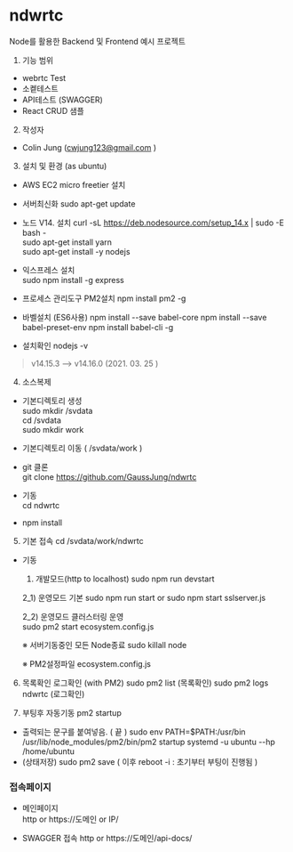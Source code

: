 # ndwrtc
Node를 활용한 Backend 및 Frontend 예시 프로젝트 

1. 기능 범위 
- webrtc Test
- 소켙테스트 
- API테스트 (SWAGGER) 
- React CRUD 샘플 

2. 작성자 
-  Colin Jung (cwjung123@gmail.com )
 
3. 설치 및 환경 (as ubuntu) 
- AWS EC2 micro freetier 설치 
- 서버최신화 
  sudo apt-get update
- 노드 V14. 설치
curl -sL https://deb.nodesource.com/setup_14.x | sudo -E bash -  
sudo apt-get install yarn  
sudo apt-get install -y nodejs  

- 익스프레스 설치  
sudo npm install -g express  
 
- 프로세스 관리도구 PM2설치 
npm install pm2 -g

- 바벨설치 (ES6사용)
npm install --save babel-core
npm install --save babel-preset-env 
npm install babel-cli -g

- 설치확인
 nodejs -v    
 > v14.15.3  --> v14.16.0 (2021. 03. 25 )  

4. 소스복제 
- 기본디렉토리 생성  
sudo mkdir /svdata   
cd /svdata    
sudo mkdir work   

- 기본디렉토리 이동 ( /svdata/work )  
- git 클론   
  git clone https://github.com/GaussJung/ndwrtc    
- 기동   
  cd ndwrtc   
- npm install   

5. 기본 접속 
  cd /svdata/work/ndwrtc 
- 기동     
  1) 개발모드(http to localhost) 
  sudo npm run devstart

  2_1) 운영모드 기본
  sudo npm run start 
  or
  sudo npm start sslserver.js 

  2_2) 운영모드 클러스터링 운영   
  sudo pm2 start ecosystem.config.js
    
  ※ 서버기동중인 모든 Node종료 
  sudo killall node  
   
  ※ PM2설정파일 
  ecosystem.config.js

6. 목록확인 로그확인 (with PM2)
sudo pm2 list (목록확인)
sudo pm2 logs ndwrtc (로그확인)

7. 부팅후 자동기동 
 pm2 startup
- 출력되는 문구를 붙여넣음. ( 끝 )
sudo env PATH=$PATH:/usr/bin /usr/lib/node_modules/pm2/bin/pm2 startup systemd -u ubuntu --hp /home/ubuntu
- (상태저장) sudo pm2 save ( 이후 reboot -i : 초기부터 부팅이 진행됨 )
 
### 접속페이지 ### 

- 메인페이지   
http or https://도메인 or IP/ 
 
- SWAGGER 접속 
http or https://도메인/api-docs/
 
 